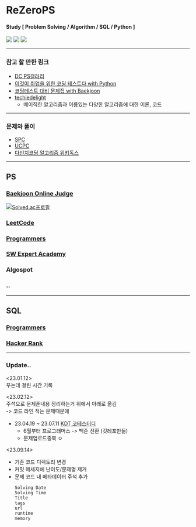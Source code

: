 # ReZeroPS

#### Study [ Problem Solving / Algorithm / SQL / Python ]

<img src="https://img.shields.io/badge/github-181717?style=flat&logo=github&logoColor=white"/> <img src="https://img.shields.io/badge/python-3776AB?style=flat&logo=python&logoColor=white"/> <img src="https://img.shields.io/badge/pycharm-000000?style=flat&logo=pycharm&logoColor=white"/>

***

### 참고 할 만한 링크
- [DC PS갤러리](https://gall.dcinside.com/mgallery/board/view/?id=ps&no=27&page=1)
- [이것이 취업을 위한 코딩 테스트다 with Python](https://github.com/ndb796/python-for-coding-test)
- [코딩테스트 대비 문제집 with Baekjoon](https://github.com/tony9402/baekjoon)
- [techiedelight](https://www.techiedelight.com/ko/data-structures-and-algorithms-problems/)
    - 베이직한 알고리즘과 이름있는 다양한 알고리즘에 대한 이론, 코드

***

### 문제와 풀이
- [SPC](https://icpc.team/spc)
- [UCPC](https://ucpc.acmicpc.net/info)
- [다빈치코딩 알고리즘 위키독스](https://wikidocs.net/book/10280)

***

## PS

### [Baekjoon Online Judge](https://www.acmicpc.net/)

[![Solved.ac프로필](http://mazassumnida.wtf/api/generate_badge?boj=hopeace6)](https://solved.ac/hopeace6)

### [LeetCode](https://leetcode.com/)


### [Programmers](https://programmers.co.kr/)


### [SW Expert Academy](https://swexpertacademy.com/)


### Algospot

### ..

***

## SQL

### [Programmers](https://programmers.co.kr/)

### [Hacker Rank]()

***

### Update..

<23.01.12>   
푸는데 걸린 시간 기록
 
<23.02.12>   
주석으로 문제푼내용 정리하는거 위에서 아래로 옮김   
-> 코드 라인 적는 문제때문에

- 23.04.19 ~ 23.07.11 [KDT 코테스터디](https://github.com/Hyuoo/DE_Coding_Study)
  - 6월부터 프로그래머스 -> 백준 전환 (깃레포만듦)
  - 문제업로드중복 ㅇ
  

<23.09.14>
- 기존 코드 디렉토리 변경
- 커밋 메세지에 난이도/문제명 제거
- 문제 코드 내 메타데이터 주석 추가
  ```
  Solving Date
  Solving Time
  Title
  tags
  url
  runtime
  memory
  ```
